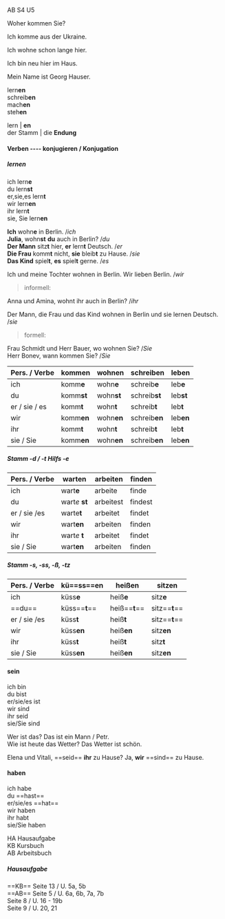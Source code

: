 AB S4 U5

Woher kommen Sie?  

Ich komme aus der Ukraine.  

Ich wohne schon lange hier.  

Ich bin neu hier im Haus.  

Mein Name ist Georg Hauser.  


lern**en**  
schreib**en**  
mach**en**  
steh**en**  

lern  | **en**  
der Stamm | die **Endung**  

#### Verben ---- konjugieren / Konjugation  

##### lern*en*

ich lern**e**  
du lern**st**  
er,sie,es lern**t**  
wir lern**en**  
ihr lern**t**  
sie, Sie lern**en**  


**Ich** wohn**e** in Berlin. /*ich*  
**Julia**, wohn**st** **du** auch in Berlin? /*du*  
**Der Mann** sitz**t** hier, **er** lern**t** Deutsch. /*er*  
**Die Frau** komm**t** nicht, **sie** bleib**t** zu Hause. /*sie*   
**Das Kind** spiel**t**, **es** spiel**t** gerne. /*es*  

Ich und meine Tochter wohnen in Berlin. Wir lieben Berlin. /*wir*  

> informell:  

Anna und Amina, wohnt ihr auch in Berlin? /*ihr*  

Der Mann, die Frau und das Kind wohnen in Berlin und sie lernen Deutsch. /*sie*  

> formell:  

Frau Schmidt und Herr Bauer, wo wohnen Sie? /*Sie*  
Herr Bonev, wann kommen Sie? /*Sie*  


|Pers. / Verbe | kommen | wohnen | schreiben | leben | 
|--------------|--------|--------|-----------|-------| 
|ich 			  | komm**e**  | wohn**e**  | schreib**e**  | leb**e**  | 
|du  			  | komm**st** | wohn**st** | schreib**st** | leb**st** | 
|er / sie / es | komm**t**  | wohn**t**  | schreib**t**  | leb**t**  |
|wir			  | komm**en** | wohn**en** | schreib**en** | leb**en** |
|ihr           | komm**t**  | wohn**t**   | schreib**t** | leb**t**  |
|sie / Sie     | komm**en** | wohn**en**  | schreib**en** | leb**en** |


##### Stamm -d / -t Hilfs -e

|Pers. / Verbe | warten | arbeiten | finden |
|--------------|--------|--------|-----------|
| ich			  | wart**e**  | arbeite| finde | 
| du  		     | wart*e* **st** | arbeitest    | findest |
| er / sie /es | warte**t** | arbeitet | findet |
| wir          | wart**en** 		| arbeiten      | finden     |
| ihr			  | wart*e* **t** 	   | arbeitet | findet  |
| sie / Sie    | wart**en**  	   | arbeiten | finden |

##### Stamm -s, -ss, -ß, -tz  

|Pers. / Verbe | kü==ss==**en** | heißen | sitzen |
|--------------|--------|--------|-----------|
| ich			  | küss**e**  | heiß**e** | sitz**e** | 
| ==du==  		     | küss==**t**== | heiß==**t**== | sitz==**t**== |
| er / sie /es | küss**t** | heiß**t** | sitz==**t**== |
| wir          | küss**en** | heiß**en** | sitz**en** |
| ihr			  | küss**t**| heiß**t** | sitz**t** |
| sie / Sie    | küss**en** | heiß**en** | sitz**en** |

#### sein

ich bin  
du bist  
er/sie/es ist  
wir sind  
ihr seid  
sie/Sie sind  

Wer ist das? Das ist ein Mann / Petr.  
Wie ist heute das Wetter? Das Wetter ist schön.  

Elena und Vitali, ==seid== **ihr** zu Hause? Ja, **wir** ==sind== zu Hause.  

#### haben

ich habe  
du ==hast==  
er/sie/es ==hat==   
wir haben  
ihr habt  
sie/Sie haben  

HA Hausaufgabe  
KB Kursbuch  
AB Arbeitsbuch  

##### Hausaufgabe

==KB== Seite 13 / U. 5a, 5b  
==AB== Seite 5 / U. 6a, 6b, 7a, 7b  
   Seite 8 / U. 16 - 19b  
   Seite 9 / U. 20, 21  
